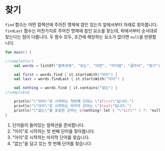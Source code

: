 # 찾기

`find` 함수는 어떤 컬렉션에 주어진 명제에 참인 있는지 앞에서부터 차례로 찾아봅니다. `findLast` 함수는 마찬가지로 주어진 명제에 참인 요소를 찾는데, 뒤에서부터 순서대로 찾는다는 점이 다릅니다. 두 함수 모두, 조건에 해당하는 요소가 없다면 `null`을 반환합니다.

```kotlin
fun main() {

//sampleStart
    val words = listOf("컬렉션에", "있는", "어떤", "아이템", "골라서", "찾기")           // 1

    val first = words.find { it.startsWith("아이") }                                // 2
    val last = words.findLast { it.startsWith("아이") }                             // 3

    val nothing = words.find { it.contains("없는") }                                // 4
//sampleEnd

    println("\"아이\"로 시작하는 첫번째 단어는 \"$first\"입니다.")
    println("\"아이\"로 시작하는 마지막 단어는 \"$last\"입니다.")
    println("\"없는\"을 포함한 단어는 ${nothing?.let { "\"$it\"" } ?: "null"}입니다.")
}
```

1. 단어들이 들어있는 컬렉션을 준비합니다.
2. "아이"로 시작하는 첫 번째 단어를 찾아봅니다.
3. "아이"로 시작하는 마지막 단어를 찾습니다.
4. "없는"을 담고 있는 첫 번째 단어를 찾습니다.
